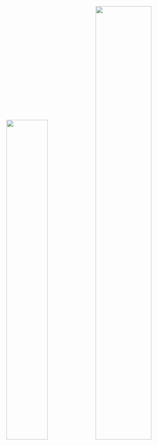 

<!--
**manh21/manh21** is a ✨ _special_ ✨ repository because its `README.md` (this file) appears on your GitHub profile.

### Hi there 👋
Here are some ideas to get you started:

- 🔭 I’m currently working on ...
- 🌱 I’m currently learning ...
- 👯 I’m looking to collaborate on ...
- 🤔 I’m looking for help with ...
- 💬 Ask me about ...
- 📫 How to reach me: ...
- 😄 Pronouns: ...
- ⚡ Fun fact: ...
-->

<img width="46.2%" src="https://github-readme-stats.vercel.app/api/top-langs/?username=manh21&title_color=79ff97&icon_color=63a2ff&text_color=ffffff&bg_color=151515&layout=compact" /><img width="53.8%" src="https://github-readme-stats.vercel.app/api?username=manh21&&show_icons=true&title_color=79ff97&icon_color=63a2ff&text_color=ffffff&bg_color=151515" />
